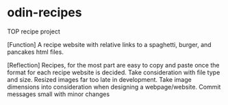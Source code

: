 # odin-recipes
TOP recipe project

[Function]
A recipe website with relative links to a spaghetti, burger, and pancakes html files. 

[Reflection]
Recipes, for the most part are easy to copy and paste once the format for each recipe website is decided. Take consideration with file type and size.
Resized images far too late in development. Take image dimensions into consideration when designing a webpage/website. Commit messages small with minor changes

